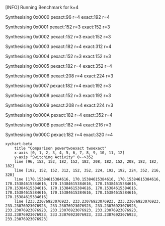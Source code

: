 [INFO] Running Benchmark for k=4

Synthesising 0x0000 pexact:96 r=4 exact:192 r=4

Synthesising 0x0001 pexact:152 r=3 exact:152 r=3

Synthesising 0x0002 pexact:152 r=3 exact:152 r=3

Synthesising 0x0003 pexact:182 r=4 exact:312 r=4

Synthesising 0x0004 pexact:152 r=3 exact:152 r=3

Synthesising 0x0005 pexact:182 r=4 exact:352 r=4

Synthesising 0x0006 pexact:208 r=4 exact:224 r=3

Synthesising 0x0007 pexact:182 r=4 exact:192 r=3

Synthesising 0x0008 pexact:152 r=3 exact:192 r=3

Synthesising 0x0009 pexact:208 r=4 exact:224 r=3

Synthesising 0x000A pexact:182 r=4 exact:352 r=4

Synthesising 0x000B pexact:182 r=4 exact:216 r=3

Synthesising 0x000C pexact:182 r=4 exact:320 r=4

```mermaid
xychart-beta
    title "Comparison powertwoexact twoexact"
    x-axis [0, 1, 2, 3, 4, 5, 6, 7, 8, 9, 10, 11, 12]
    y-axis "Switching Activity" 0-->352
    line [96, 152, 152, 182, 152, 182, 208, 182, 152, 208, 182, 182, 182]
    line [192, 152, 152, 312, 152, 352, 224, 192, 192, 224, 352, 216, 320]
    line [170.15384615384616, 170.15384615384616, 170.15384615384616, 170.15384615384616, 170.15384615384616, 170.15384615384616, 170.15384615384616, 170.15384615384616, 170.15384615384616, 170.15384615384616, 170.15384615384616, 170.15384615384616, 170.15384615384616]
    line [233.23076923076923, 233.23076923076923, 233.23076923076923, 233.23076923076923, 233.23076923076923, 233.23076923076923, 233.23076923076923, 233.23076923076923, 233.23076923076923, 233.23076923076923, 233.23076923076923, 233.23076923076923, 233.23076923076923]
```

